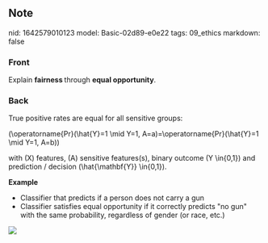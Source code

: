 ## Note
nid: 1642579010123
model: Basic-02d89-e0e22
tags: 09_ethics
markdown: false

### Front
Explain <b>fairness </b>through <b>equal opportunity</b>.

### Back
True positive rates are equal for all sensitive groups:

\(\operatorname{Pr}(\hat{Y}=1 \mid Y=1, A=a)=\operatorname{Pr}(\hat{Y}=1 \mid Y=1, A=b)\)

with \(X\) features, \(A\) sensitive features(s), binary outcome \(Y \in\{0,1\}\) and prediction / decision \(\hat{\mathbf{Y}} \in\{0,1\}\).

<b>Example</b>
<ul style=""><li style="">Classifier that predicts if a person does not carry a gun</li><li style="">Classifier satisfies equal opportunity if it correctly predicts "no gun" with the same probability, regardless of gender (or race, etc.)</li></ul><img src="paste-46eef4c601f8a09434a30acb8df502e2875c79c0.jpg">
